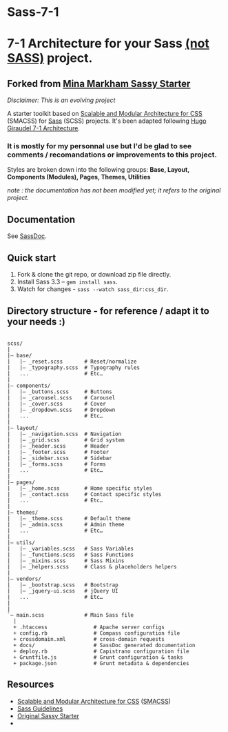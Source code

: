 # Sass-7-1
# 7-1 Architecture for your Sass [(not SASS)](http://sassnotsass.com) project.
## Forked from [Mina Markham Sassy Starter](http://minamarkham.github.io/sassy-starter/)
*Disclaimer: This is an evolving project*

A starter toolkit based on [Scalable and Modular Architecture for CSS](http://smacss.com/) (SMACSS) for [Sass](http://sass-lang.com/) (SCSS) projects.
It's been adapted following [Hugo Giraudel 7-1 Architecture](http://sass-guidelin.es).

### It is mostly for my personnal use but I'd be glad to see comments / recomandations or improvements to this project.


Styles are broken down into the following groups: **Base, Layout, Components (Modules), Pages, Themes, Utilities**

*note : the documentation has not been modified yet; it refers to the original project.*

## Documentation
See [SassDoc](http://minamarkham.github.io/sassy-starter/docs).

## Quick start

1. Fork & clone the git repo, or download zip file directly.
2. Install Sass 3.3 – `gem install sass`.
3. Watch for changes - `sass --watch sass_dir:css_dir`.

## Directory structure - for reference / adapt it to your needs :)

```
  
scss/
|
|– base/
|   |– _reset.scss       # Reset/normalize
|   |– _typography.scss  # Typography rules
|   ...                  # Etc…
|
|– components/
|   |– _buttons.scss     # Buttons
|   |– _carousel.scss    # Carousel
|   |– _cover.scss       # Cover
|   |– _dropdown.scss    # Dropdown
|   ...                  # Etc…
|
|– layout/
|   |– _navigation.scss  # Navigation
|   |– _grid.scss        # Grid system
|   |– _header.scss      # Header
|   |– _footer.scss      # Footer
|   |– _sidebar.scss     # Sidebar
|   |– _forms.scss       # Forms
|   ...                  # Etc…
|
|– pages/
|   |– _home.scss        # Home specific styles
|   |– _contact.scss     # Contact specific styles
|   ...                  # Etc…
|
|– themes/
|   |– _theme.scss       # Default theme
|   |– _admin.scss       # Admin theme
|   ...                  # Etc…
|
|– utils/
|   |– _variables.scss   # Sass Variables
|   |– _functions.scss   # Sass Functions
|   |– _mixins.scss      # Sass Mixins
|   |– _helpers.scss     # Class & placeholders helpers
|
|– vendors/
|   |– _bootstrap.scss   # Bootstrap
|   |– _jquery-ui.scss   # jQuery UI
|   ...                  # Etc…
|
|
`– main.scss             # Main Sass file
  |
  + .htaccess               # Apache server configs
  + config.rb               # Compass configuration file
  + crossdomain.xml         # cross-domain requests
  + docs/                   # SassDoc generated documentation
  + deploy.rb               # Capistrano configuration file
  + Gruntfile.js            # Grunt configuration & tasks
  + package.json            # Grunt metadata & dependencies
```

## Resources


- [Scalable and Modular Architecture for CSS](http://smacss.com/book) (<abbr title="Scalable and Modular Architecture for CSS">SMACSS</abbr>)
- [Sass Guidelines](http://sass-guidelin.es/#the-7-1-pattern)
- [Original Sassy Starter](https://github.com/minamarkham/sassy-starter)
- 
